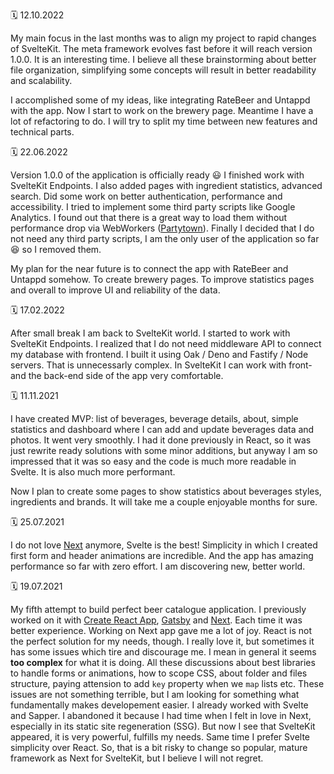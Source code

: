 🗓️ 12.10.2022

My main focus in the last months was to align my project to rapid changes of SvelteKit. The meta framework evolves fast before it will reach version 1.0.0. It is an interesting time. I believe all these brainstorming about better file organization, simplifying some concepts will result in better readability and scalability.

I accomplished some of my ideas, like integrating RateBeer and Untappd with the app. Now I start to work on the brewery page. Meantime I have a lot of refactoring to do. I will try to split my time between new features and technical parts.

🗓️ 22.06.2022

Version 1.0.0 of the application is officially ready 😃 I finished work with SvelteKit Endpoints. I also added pages with ingredient statistics, advanced search. Did some work on better authentication, performance and accessibility. I tried to implement some third party scripts like Google Analytics. I found out that there is a great way to load them without performance drop via WebWorkers ([Partytown](https://partytown.builder.io/)). Finally I decided that I do not need any third party scripts, I am the only user of the application so far 😆 so I removed them.

My plan for the near future is to connect the app with RateBeer and Untappd somehow. To create brewery pages. To improve statistics pages and overall to improve UI and reliability of the data.

🗓️ 17.02.2022

After small break I am back to SvelteKit world. I started to work with SvelteKit Endpoints. I realized that I do not need middleware API to connect my database with frontend. I built it using Oak / Deno and Fastify / Node servers. That is unnecessarly complex. In SvelteKit I can work with front- and the back-end side of the app very comfortable.

🗓️ 11.11.2021

I have created MVP: list of beverages, beverage details, about, simple statistics and dashboard where I can add and update beverages data and photos. It went very smoothly. I had it done previously in React, so it was just rewrite ready solutions with some minor additions, but anyway I am so impressed that it was so easy and the code is much more readable in Svelte. It is also much more performant.

Now I plan to create some pages to show statistics about beverages styles, ingredients and brands. It will take me a couple enjoyable months for sure.

🗓️ 25.07.2021

I do not love [Next](https://nextjs.org/) anymore, Svelte is the best! Simplicity in which I created first form and header animations are incredible. And the app has amazing performance so far with zero effort. I am discovering new, better world.

🗓️ 19.07.2021

My fifth attempt to build perfect beer catalogue application. I previously worked on it with [Create React App](https://create-react-app.dev/), [Gatsby](https://www.gatsbyjs.com/) and [Next](https://nextjs.org/). Each time it was better experience. Working on Next app gave me a lot of joy. React is not the perfect solution for my needs, though. I really love it, but sometimes it has some issues which tire and discourage me. I mean in general it seems **too complex** for what it is doing. All these discussions about best libraries to handle forms or animations, how to scope CSS, about folder and files structure, paying attension to add `key` property when we `map` lists etc. These issues are not something terrible, but I am looking for something what fundamentally makes developement easier. I already worked with Svelte and Sapper. I abandoned it because I had time when I felt in love in Next, especially in its static site regeneration (SSG). But now I see that SvelteKit appeared, it is very powerful, fulfills my needs. Same time I prefer Svelte simplicity over React. So, that is a bit risky to change so popular, mature framework as Next for SvelteKit, but I believe I will not regret.
